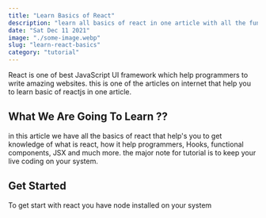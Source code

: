 ```yaml
---
title: "Learn Basics of React"
description: "learn all basics of react in one article with all the functional components and hooks"
date: "Sat Dec 11 2021"
image: "./some-image.webp"
slug: "learn-react-basics"
category: "tutorial"
---
```


React is one of best JavaScript UI framework which help programmers to write amazing websites. this is one of the articles on internet that help you to learn basic of reactjs in one article.

## What We Are Going To Learn ??

in this article we have all the basics of react that help's you to get knowledge of what is react, how it help programmers, Hooks, functional components, JSX and much more. the major note for tutorial is to keep your live coding on your system.

## Get Started

To get start with react you have node installed on your system
